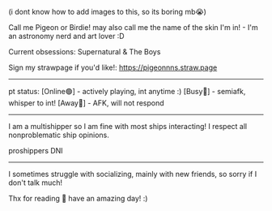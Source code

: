 (i dont know how to add images to this, so its boring mb😭)

Call me Pigeon or Birdie! may also call me the name of the skin I'm in! -
I'm an astronomy nerd and art lover :D

Current obsessions: Supernatural & The Boys

Sign my strawpage if you'd like!:
https://pigeonnns.straw.page

______________________________
 
 pt status:
[Online🟢] - actively playing, int anytime :) [Busy🔴] - semiafk, whisper to int! [Away🌙] - AFK, will not respond

______________________________

I am a multishipper so I am fine with most ships interacting! I respect all nonproblematic ship opinions.

proshippers DNI

______________________________

I sometimes struggle with socializing, mainly with new friends, so sorry if I don't talk much!

Thx for reading 💙 have an amazing day! :)
